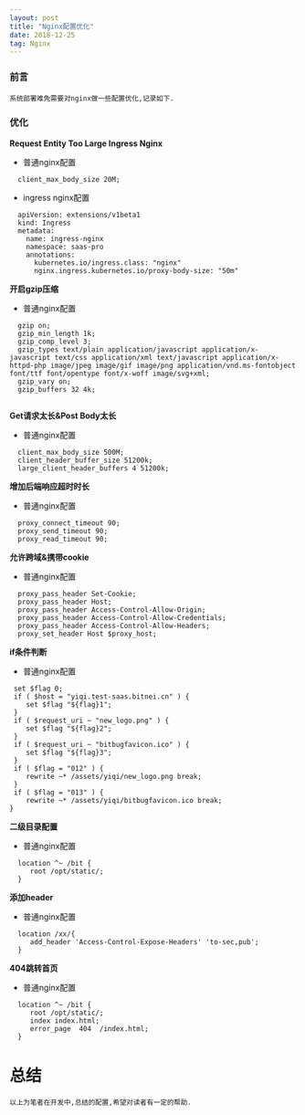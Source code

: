 ```yaml
---
layout: post
title: "Nginx配置优化"
date: 2018-12-25  
tag: Nginx
---
```


### 前言
    
	系统部署难免需要对nginx做一些配置优化,记录如下.

### 优化

**Request Entity Too Large Ingress Nginx**

* 普通nginx配置

```
  client_max_body_size 20M;
```
* ingress nginx配置

```
  apiVersion: extensions/v1beta1
  kind: Ingress
  metadata:
    name: ingress-nginx
    namespace: saas-pro
    annotations:
      kubernetes.io/ingress.class: "nginx"
      nginx.ingress.kubernetes.io/proxy-body-size: "50m"
```

**开启gzip压缩**

* 普通nginx配置

```
  gzip on;
  gzip_min_length 1k;
  gzip_comp_level 3;
  gzip_types text/plain application/javascript application/x-javascript text/css application/xml text/javascript application/x-httpd-php image/jpeg image/gif image/png application/vnd.ms-fontobject font/ttf font/opentype font/x-woff image/svg+xml;
  gzip_vary on;   
  gzip_buffers 32 4k;
  
```

**Get请求太长&Post Body太长**

* 普通nginx配置

```
  client_max_body_size 500M;
  client_header_buffer_size 51200k;
  large_client_header_buffers 4 51200k;
```

**增加后端响应超时时长**

* 普通nginx配置

```
  proxy_connect_timeout 90;
  proxy_send_timeout 90;
  proxy_read_timeout 90;

```
**允许跨域&携带cookie**

* 普通nginx配置

```
  proxy_pass_header Set-Cookie;
  proxy_pass_header Host;
  proxy_pass_header Access-Control-Allow-Origin;
  proxy_pass_header Access-Control-Allow-Credentials;
  proxy_pass_header Access-Control-Allow-Headers;
  proxy_set_header Host $proxy_host;

```

**if条件判断**

* 普通nginx配置

```
 set $flag 0;
 if ( $host = "yiqi.test-saas.bitnei.cn" ) {
 	set $flag "${flag}1";
 }
 if ( $request_uri ~ "new_logo.png" ) {
    set $flag "${flag}2";
 }
 if ( $request_uri ~ "bitbugfavicon.ico" ) {
    set $flag "${flag}3";
 }
 if ( $flag = "012" ) {
 	rewrite ~* /assets/yiqi/new_logo.png break;
 }
 if ( $flag = "013" ) {
    rewrite ~* /assets/yiqi/bitbugfavicon.ico break;
}

```

**二级目录配置**

* 普通nginx配置

```
  location ^~ /bit {
     root /opt/static/;
  }

```

**添加header**

* 普通nginx配置

```
  location /xx/{
     add_header 'Access-Control-Expose-Headers' 'to-sec,pub';
  }

```

**404跳转首页**

* 普通nginx配置

```
  location ^~ /bit {
     root /opt/static/;
     index index.html; 
     error_page  404  /index.html;
  }

```

# 总结

	以上为笔者在开发中,总结的配置,希望对读者有一定的帮助.

